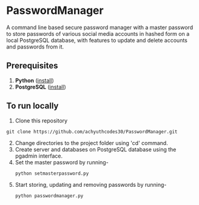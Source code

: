 # PasswordManager
A command line based secure password manager with a master password to store passwords of various social media accounts in hashed form on a local PostgreSQL database, with features to update and delete accounts and passwords from it.

## Prerequisites
1. **Python** ([install](https://www.python.org/))
2. **PostgreSQL** ([install](https://www.postgresql.org/))

## To run locally

1. Clone this repository 
```
git clone https://github.com/achyuthcodes30/PasswordManager.git
```
2. Change directories to the project folder using 'cd' command.
3. Create server and databases on PostgreSQL database using the pgadmin interface.
4. Set the master password by running-
   ```
   python setmasterpassword.py
   ```
5. Start storing, updating and removing passwords by running-
   ```
   python passwordmanager.py
   ```
